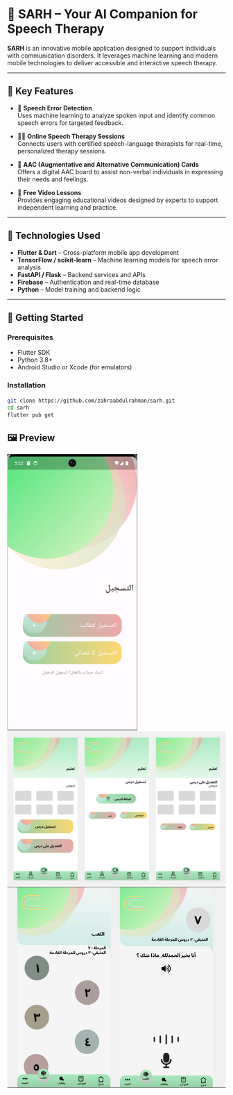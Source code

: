 # 🌟 SARH – Your AI Companion for Speech Therapy

**SARH** is an innovative mobile application designed to support individuals with communication disorders. It leverages machine learning and modern mobile technologies to deliver accessible and interactive speech therapy.

---

## 🧠 Key Features

- 🎤 **Speech Error Detection**  
  Uses machine learning to analyze spoken input and identify common speech errors for targeted feedback.

- 🧑‍⚕️ **Online Speech Therapy Sessions**  
  Connects users with certified speech-language therapists for real-time, personalized therapy sessions.

- 🧩 **AAC (Augmentative and Alternative Communication) Cards**  
  Offers a digital AAC board to assist non-verbal individuals in expressing their needs and feelings.

- 🎥 **Free Video Lessons**  
  Provides engaging educational videos designed by experts to support independent learning and practice.

---

## 📱 Technologies Used

- **Flutter & Dart** – Cross-platform mobile app development  
- **TensorFlow / scikit-learn** – Machine learning models for speech error analysis  
- **FastAPI / Flask** – Backend services and APIs  
- **Firebase** – Authentication and real-time database  
- **Python** – Model training and backend logic  

---

## 🚀 Getting Started

### Prerequisites

- Flutter SDK  
- Python 3.8+  
- Android Studio or Xcode (for emulators)

### Installation

```bash
git clone https://github.com/zahraabdulrahman/sarh.git
cd sarh
flutter pub get
```

## 🖼️ Preview

<img src="sarh_screenshots/1.png" alt="Chatbot UI" width="300"/>
<img src="sarh_screenshots/2.png" alt="Chatbot UI" width="600"/>
<img src="sarh_screenshots/3.png" alt="Chatbot UI" width="600"/>

